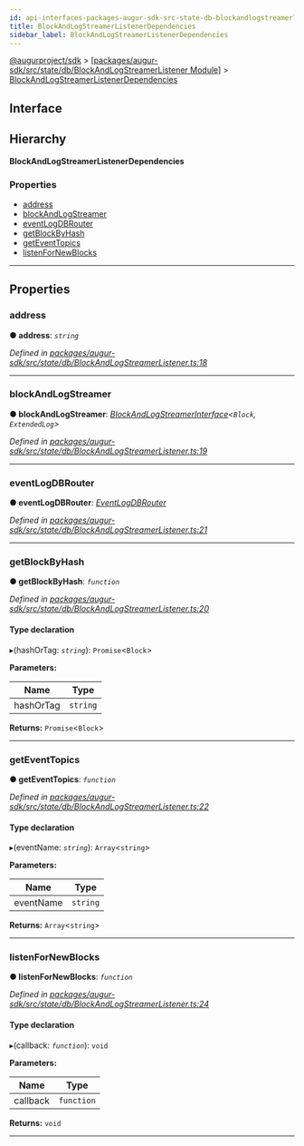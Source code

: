 ```yaml
---
id: api-interfaces-packages-augur-sdk-src-state-db-blockandlogstreamerlistener-blockandlogstreamerlistenerdependencies
title: BlockAndLogStreamerListenerDependencies
sidebar_label: BlockAndLogStreamerListenerDependencies
---
```


[@augurproject/sdk](api-readme.md) > [[packages/augur-sdk/src/state/db/BlockAndLogStreamerListener Module]](api-modules-packages-augur-sdk-src-state-db-blockandlogstreamerlistener-module.md) > [BlockAndLogStreamerListenerDependencies](api-interfaces-packages-augur-sdk-src-state-db-blockandlogstreamerlistener-blockandlogstreamerlistenerdependencies.md)

## Interface

## Hierarchy

**BlockAndLogStreamerListenerDependencies**

### Properties

* [address](api-interfaces-packages-augur-sdk-src-state-db-blockandlogstreamerlistener-blockandlogstreamerlistenerdependencies.md#address)
* [blockAndLogStreamer](api-interfaces-packages-augur-sdk-src-state-db-blockandlogstreamerlistener-blockandlogstreamerlistenerdependencies.md#blockandlogstreamer)
* [eventLogDBRouter](api-interfaces-packages-augur-sdk-src-state-db-blockandlogstreamerlistener-blockandlogstreamerlistenerdependencies.md#eventlogdbrouter)
* [getBlockByHash](api-interfaces-packages-augur-sdk-src-state-db-blockandlogstreamerlistener-blockandlogstreamerlistenerdependencies.md#getblockbyhash)
* [getEventTopics](api-interfaces-packages-augur-sdk-src-state-db-blockandlogstreamerlistener-blockandlogstreamerlistenerdependencies.md#geteventtopics)
* [listenForNewBlocks](api-interfaces-packages-augur-sdk-src-state-db-blockandlogstreamerlistener-blockandlogstreamerlistenerdependencies.md#listenfornewblocks)

---

## Properties

<a id="address"></a>

###  address

**● address**: *`string`*

*Defined in [packages/augur-sdk/src/state/db/BlockAndLogStreamerListener.ts:18](https://github.com/AugurProject/augur/blob/a689f5d0f9/packages/augur-sdk/src/state/db/BlockAndLogStreamerListener.ts#L18)*

___
<a id="blockandlogstreamer"></a>

###  blockAndLogStreamer

**● blockAndLogStreamer**: *[BlockAndLogStreamerInterface](api-interfaces-packages-augur-sdk-src-state-db-blockandlogstreamerlistener-blockandlogstreamerinterface.md)<`Block`, `ExtendedLog`>*

*Defined in [packages/augur-sdk/src/state/db/BlockAndLogStreamerListener.ts:19](https://github.com/AugurProject/augur/blob/a689f5d0f9/packages/augur-sdk/src/state/db/BlockAndLogStreamerListener.ts#L19)*

___
<a id="eventlogdbrouter"></a>

###  eventLogDBRouter

**● eventLogDBRouter**: *[EventLogDBRouter](api-classes-packages-augur-sdk-src-state-db-eventlogdbrouter-eventlogdbrouter.md)*

*Defined in [packages/augur-sdk/src/state/db/BlockAndLogStreamerListener.ts:21](https://github.com/AugurProject/augur/blob/a689f5d0f9/packages/augur-sdk/src/state/db/BlockAndLogStreamerListener.ts#L21)*

___
<a id="getblockbyhash"></a>

###  getBlockByHash

**● getBlockByHash**: *`function`*

*Defined in [packages/augur-sdk/src/state/db/BlockAndLogStreamerListener.ts:20](https://github.com/AugurProject/augur/blob/a689f5d0f9/packages/augur-sdk/src/state/db/BlockAndLogStreamerListener.ts#L20)*

#### Type declaration
▸(hashOrTag: *`string`*): `Promise`<`Block`>

**Parameters:**

| Name | Type |
| ------ | ------ |
| hashOrTag | `string` |

**Returns:** `Promise`<`Block`>

___
<a id="geteventtopics"></a>

###  getEventTopics

**● getEventTopics**: *`function`*

*Defined in [packages/augur-sdk/src/state/db/BlockAndLogStreamerListener.ts:22](https://github.com/AugurProject/augur/blob/a689f5d0f9/packages/augur-sdk/src/state/db/BlockAndLogStreamerListener.ts#L22)*

#### Type declaration
▸(eventName: *`string`*): `Array`<`string`>

**Parameters:**

| Name | Type |
| ------ | ------ |
| eventName | `string` |

**Returns:** `Array`<`string`>

___
<a id="listenfornewblocks"></a>

###  listenForNewBlocks

**● listenForNewBlocks**: *`function`*

*Defined in [packages/augur-sdk/src/state/db/BlockAndLogStreamerListener.ts:24](https://github.com/AugurProject/augur/blob/a689f5d0f9/packages/augur-sdk/src/state/db/BlockAndLogStreamerListener.ts#L24)*

#### Type declaration
▸(callback: *`function`*): `void`

**Parameters:**

| Name | Type |
| ------ | ------ |
| callback | `function` |

**Returns:** `void`

___

